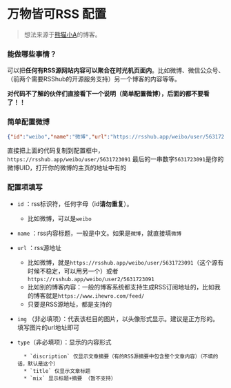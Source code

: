 # 万物皆可RSS 配置

> 想法来源于[熊猫小A](https://blog.imalan.cn)的博客。


### 能做哪些事情？

可以把**任何有RSS源网站内容可以聚合在时光机页面内**。比如微博、微信公众号、（前两个需要RSShub的开源服务支持）另一个博客的内容等等。

**对代码不了解的伙伴们直接看下一个说明（简单配置微博），后面的都不要看了！！**


### 简单配置微博

```json
{"id":"weibo","name":"微博","url":"https://rsshub.app/weibo/user/5631723091"}
```

直接把上面的代码复制到配置框中，`https://rsshub.app/weibo/user/5631723091` 最后的一串数字`5631723091`是你的微博UID，打开你的微博的主页的地址中有的

### 配置项填写

* `id` ：rss标识符，任何字母（id**请勿重复**）。
    * 比如微博，可以是`weibo`
* `name` ：rss内容标题，一般是中文。如果是`微博`，就直接填`微博`
* `url` ：rss源地址
    * 比如微博，就是`https://rsshub.app/weibo/user/5631723091`（这个源有时候不稳定，可以用另一个）或者`https://rsshub.app/weibo/user2/5631723091`
    * 比如别的博客内容：一般的博客系统都支持生成RSS订阅地址的，比如我的博客就是`https://www.ihewro.com/feed/`
    * 只要是RSS源地址，都是支持的
* `img` （非必填项）：代表该栏目的图片，以头像形式显示。建议是正方形的。填写图片的url地址即可
* `type`（非必填项）：显示的内容形式

        * `discription` 仅显示文章摘要（有的RSS源摘要中包含整个文章内容）（不填的话，默认是这个）
        * `title` 仅显示文章标题
        * `mix` 显示标题+摘要 （暂不支持）





